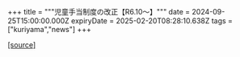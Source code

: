 +++
title = """児童手当制度の改正【R6.10～】"""
date = 2024-09-25T15:00:00.000Z
expiryDate = 2025-02-20T08:28:10.638Z
tags = ["kuriyama","news"]
+++


[[source]](https://www.town.kuriyama.hokkaido.jp/soshiki/39/28301.html)
